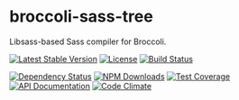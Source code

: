 broccoli-sass-tree
==================

Libsass-based Sass compiler for Broccoli.

[![Latest Stable Version](https://img.shields.io/npm/v/broccoli-sass-tree.svg)](https://www.npmjs.com/package/broccoli-sass-tree)
[![License](https://img.shields.io/npm/l/broccoli-sass-tree.svg)](https://www.npmjs.com/package/broccoli-sass-tree)
[![Build Status](https://img.shields.io/travis/amercier/broccoli-sass-tree/master.svg)](https://travis-ci.org/amercier/broccoli-sass-tree)

[![Dependency Status](http://img.shields.io/gemnasium/amercier/broccoli-sass-tree.svg)](https://gemnasium.com/amercier/broccoli-sass-tree)
[![NPM Downloads](https://img.shields.io/npm/dm/broccoli-sass-tree.svg)](https://www.npmjs.com/package/broccoli-sass-tree)
[![Test Coverage](https://img.shields.io/codecov/c/github/amercier/broccoli-sass-tree/master.svg)](https://codecov.io/github/amercier/broccoli-sass-tree?branch=master)
[![API Documentation](https://doc.esdoc.org/github.com/amercier/broccoli-sass-tree/badge.svg)](https://doc.esdoc.org/github.com/amercier/broccoli-sass-tree/)
[![Code Climate](https://img.shields.io/codeclimate/github/amercier/broccoli-sass-tree.svg)](https://codeclimate.com/github/amercier/broccoli-sass-tree)
